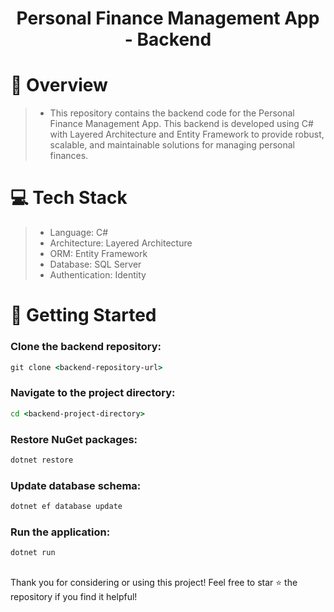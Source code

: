 <h1 align="center">Personal Finance Management App - Backend</h1>

# 📝 Overview
> - This repository contains the backend code for the Personal Finance Management App. This backend is developed using C# with Layered Architecture and Entity Framework to provide robust, scalable, and maintainable solutions for managing personal finances.

# 💻 Tech Stack
> - Language: C#
> - Architecture: Layered Architecture
> - ORM: Entity Framework
> - Database: SQL Server
> - Authentication: Identity

# 🚀 Getting Started

### Clone the backend repository:
```cmd
git clone <backend-repository-url>
```
### Navigate to the project directory: 
```cmd
cd <backend-project-directory>
```
### Restore NuGet packages: 
```cmd
dotnet restore
```
### Update database schema:
```cmd
dotnet ef database update
```
### Run the application: 
```cmd
dotnet run
```

##
Thank you for considering or using this project! Feel free to star ⭐ the repository if you find it helpful!
